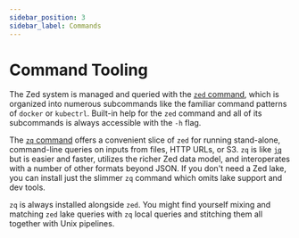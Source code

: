 ```yaml
---
sidebar_position: 3
sidebar_label: Commands
---
```


# Command Tooling

The Zed system is managed and queried with the [`zed` command](zed.md),
which is organized into numerous subcommands like the familiar command patterns
of `docker` or `kubectrl`.
Built-in help for the `zed` command and all of its subcommands is always
accessible with the `-h` flag.

The [`zq` command](zq.md) offers a convenient slice of `zed` for running
stand-alone, command-line queries on inputs from files, HTTP URLs, or S3.
`zq` is like [`jq`](https://stedolan.github.io/jq/) but is easier and faster, utilizes the richer
Zed data model, and interoperates with a number of other formats beyond JSON.
If you don't need a Zed lake, you can install just the
slimmer `zq` command which omits lake support and dev tools.

`zq` is always installed alongside `zed`. You might find yourself mixing and
matching `zed` lake queries with `zq` local queries and stitching them
all together with Unix pipelines.
